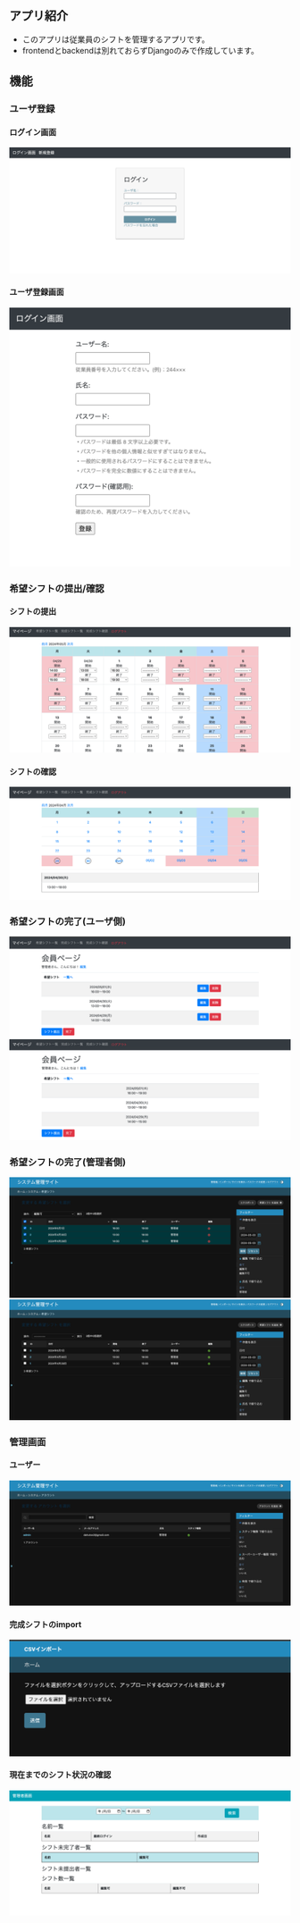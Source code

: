 ## アプリ紹介
- このアプリは従業員のシフトを管理するアプリです。 
- frontendとbackendは別れておらずDjangoのみで作成しています。
## 機能
### ユーザ登録
#### ログイン画面
![login](images/login.png)
#### ユーザ登録画面
![register](images/register.png)
### 希望シフトの提出/確認
#### シフトの提出
![submit](images/submit.png)
#### シフトの確認
![wish](images/wish.png)
### 希望シフトの完了(ユーザ側)
![confirm](images/confirm.png)
![completed](images/completed.png)
### 希望シフトの完了(管理者側)
![edit](images/edit.png)
![active](images/active.png)
### 管理画面
#### ユーザー
![user](images/user.png)
#### 完成シフトのimport
![import](images/import.png)
#### 現在までのシフト状況の確認
![admin](images/admin.png)